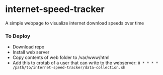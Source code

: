 # internet-speed-tracker

A simple webpage to visualize internet download speeds over time

### To Deploy
* Download repo
* Install web server
* Copy contents of web folder to /var/www/html
* Add this to crotab of a user that can write to the webserver: `0 * * * * /path/to/internet-speed-tracker/data-collection.sh`
